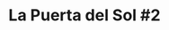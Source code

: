 ---
title: "La Puerta del Sol #2"
url: /guatemala-guatemala-zona-14/la-puerta-del-sol-2/
shop: supermercado
---